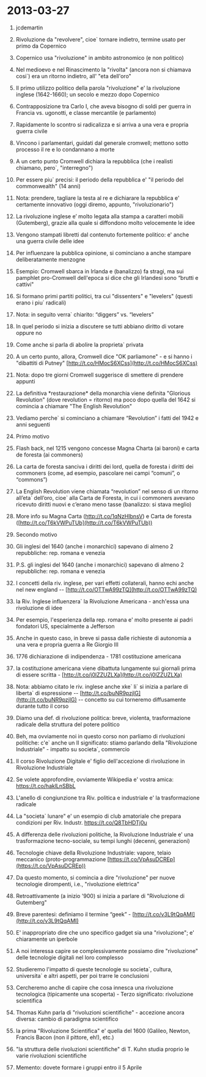 # 2013-03-27

1.  jcdemartin

1.  Rivoluzione da "revolvere", cioe\` tornare indietro, termine usato
    per primo da Copernico
2.  Copernico usa "rivoluzione" in ambito astronomico (e non politico)
3.  Nel medioevo e nel Rinascimento la "rivolta" (ancora non si chiamava
    cosi\`) era un ritorno indietro, all' "eta dell'oro"
4.  Il primo utilizzo politico della parola "rivoluzione" e' la
    rivoluzione inglese (1642-1660); un secolo e mezzo dopo Copernico

1.  Contrapposizione tra Carlo I, che aveva bisogno di soldi per guerra
    in Francia vs. ugonotti, e classe mercantile (e parlamento)
2.  Rapidamente lo scontro si radicalizza e si arriva a una vera e
    propria guerra civile
3.  Vincono i parlamentari, guidati dal generale cromwell; mettono sotto
    processo il re e lo condannano a morte
4.  A un certo punto Cromwell dichiara la repubblica (che i realisti
    chiamano, pero\`, "interregno")

1.  Per essere piu\` precisi: il periodo della repubblica e' "il periodo
    del commonwealth" (14 anni)

5.  Nota: prendere, tagliare la testa al re e dichiarare la repubblica
    e' certamente innovativo (oggi diremo, appunto, "rivoluzionario")
6.  La rivoluzione inglese e’ molto legata alla stampa a caratteri
    mobili (Gutemberg), grazie alla quale si diffondono molto
    velocemente le idee

1.  Vengono stampati libretti dal contenuto fortemente politico: e'
    anche una guerra civile delle idee
2.  Per influenzare la pubblica opinione, si cominciano a anche stampare
    deliberatamente menzogne

1.  Esempio: Cromwell sbarca in Irlanda e (banalizzo) fa stragi, ma sui
    pamphlet pro-Cromwell dell'epoca si dice che gli Irlandesi sono
    “brutti e cattivi"

7.  Si formano primi partiti politici, tra cui "dissenters" e "levelers"
    (questi erano i piu\` radicali)

3.  Nota: in seguito verra\` chiarito: “diggers” vs. “levelers”

8.  In quel periodo si inizia a discutere se tutti abbiano diritto di
    votare oppure no
9.  Come anche si parla di abolire la proprieta\` privata
10. A un certo punto, allora, Cromwell dice "OK parliamone" - e si hanno
    i "dibattiti di Putney"
    [http://t.co/HMocS6XCss](http://t.co/HMocS6XCss)
11. Nota: dopo tre giorni Cromwell suggerisce di smettere di prendere
    appunti
12. La definitiva \*restaurazione\* della monarchia viene definita
    "Glorious Revolution" (dove revolution = ritorno) ma poco dopo
    quella del 1642 si comincia a chiamare "The English Revolution"

1.  Vediamo perche\` si cominciano a chiamare “Revolution” i fatti del
    1942 e anni seguenti

1.  Primo motivo

1.  Flash back, nel 1215 vengono concesse Magna Charta (ai baroni) e
    carta de foresta (ai commoners)
2.  La carta de foresta sanciva i diritti dei lord, quella de foresta i
    diritti dei commoners (come, ad esempio, pascolare nei campi
    “comuni”, o “commons”)
3.  La English Revolution viene chiamata “revolution” nel senso di un
    ritorno all’eta\` dell’oro, cioe\` alla Carta de Foresta, in cui i
    commoners avevano ricevuto diritti nuovi e c’erano meno tasse
    (banalizzo: si stava meglio)
4.  More info su Magna Carta (http://t.co/1qNzHIbnsV) e Carta de foresta
    ([http://t.co/T6kVWPuTUb](http://t.co/T6kVWPuTUb))

2.  Secondo motivo

1.  Gli inglesi del 1640 (anche i monarchici) sapevano di almeno 2
    repubbliche: rep. romana e venezia
2.  P.S. gli inglesi del 1640 (anche i monarchici) sapevano di almeno 2
    repubbliche: rep. romana e venezia

5.  I concetti della riv. inglese, per vari effetti collaterali, hanno
    echi anche nel new england --
    [http://t.co/OTTwA99zTQ](http://t.co/OTTwA99zTQ)
6.  la Riv. Inglese influenzera\` la Rivoluzione Americana - anch'essa
    una rivoluzione di idee

13. Per esempio, l'esperienza della rep. romana e' molto presente ai
    padri fondatori US, specialmente a Jefferson
14. Anche in questo caso, in breve si passa dalle richieste di autonomia
    a una vera e propria guerra a Re Giorgio III
15. 1776 dichiarazione di indipendenza - 1781 costituzione americana
16. la costituzione americana viene dibattuta lungamente sui giornali
    prima di essere scritta -
    [http://t.co/j0lZZUZLXa](http://t.co/j0lZZUZLXa)

7.  Nota: abbiamo citato le riv. inglese anche xke\` li\` si inizia a
    parlare di liberta\` di espressione --
    [http://t.co/buNR9pzjlG](http://t.co/buNR9pzjlG) -- concetto su cui
    torneremo diffusamente durante tutto il corso
8.  Diamo una def. di rivoluzione politica: breve, violenta,
    trasformazione radicale della struttura del potere politico
9.  Beh, ma ovviamente noi in questo corso non parliamo di rivoluzioni
    politiche: c'e\` anche un II significato: stiamo parlando della
    "Rivoluzione Industriale" - impatto su societa\`, commercio

1.  Il corso Rivoluzione Digitale e' figlio dell'accezione di
    rivoluzione in Rivoluzione Industriale
2.  Se volete approfondire, ovviamente Wikipedia e' vostra amica:
    https://t.co/haklLnSBbL
3.  L'anello di congiunzione tra Riv. politica e industriale e' la
    trasformazione radicale
4.  La "societa\` lunare" e' un esempio di club amatoriale che prepara
    condizioni per Riv. Industr. https://t.co/Q8TbHDTj0u
5.  A differenza delle rivoluzioni politiche, la Rivoluzione Industriale
    e' una trasformazione tecno-sociale, su tempi lunghi (decenni,
    generazioni)
6.  Tecnologie chiave della Rivoluzione Industriale: vapore, telaio
    meccanico (proto-programmazione
    [https://t.co/VpAsuDCREp](https://t.co/VpAsuDCREp))
7.  Da questo momento, si comincia a dire "rivoluzione" per nuove
    tecnologie dirompenti, i.e., "rivoluzione elettrica"
8.  Retroattivamente (a inizio '900) si inizia a parlare di "Rivoluzione
    di Gutemberg"

10. Breve parentesi: definiamo il termine “geek” -
    [http://t.co/v3L9tQqAMI](http://t.co/v3L9tQqAMI)
11. E' inappropriato dire che uno specifico gadget sia una
    "rivoluzione"; e' chiaramente un iperbole
12. A noi interessa capire se complessivamente possiamo dire
    "rivoluzione" delle tecnologie digitali nel loro complesso
13. Studieremo l'impatto di queste tecnologie su societa\`, cultura,
    universita\` e altri aspetti, per poi trarre le conclusioni
14. Cercheremo anche di capire che cosa innesca una rivoluzione
    tecnologica (tipicamente una scoperta) - Terzo significato:
    rivoluzione scientifica

1.  Thomas Kuhn parla di "rivoluzioni scientifiche" - accezione ancora
    diversa: cambio di paradigma scientifico
2.  la prima "Rivoluzione Scientifica" e' quella del 1600 (Galileo,
    Newton, Francis Bacon (non il pittore, eh!), etc.)
3.  "la struttura delle rivoluzioni scientifiche" di T. Kuhn studia
    proprio le varie rivoluzioni scientifiche

15. Memento: dovete formare i gruppi entro il 5 Aprile
